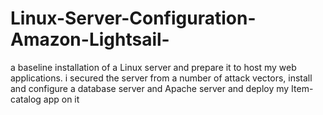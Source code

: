 # Linux-Server-Configuration-Amazon-Lightsail-
a baseline installation of a Linux server and prepare it to host my web applications. i  secured the server from a number of attack vectors, install and configure a database server and  Apache server and deploy my Item-catalog app on it  
